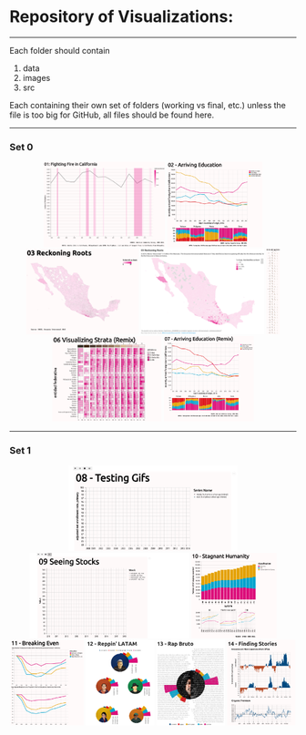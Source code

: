 # Repository of Visualizations:
***
Each folder should contain
1. data
2. images
3. src

Each containing their own set of folders (working vs final, etc.) unless the file is too big for GitHub, all files should be found here. 

***

  <h3> Set 0 </h3>
<p align="center">
  <img src="01 - Firefighters in CA/images/01 Fighting Fire in California.png"  height="150" title="01 - Fighting Fire in CA">
  <img src="02 - Recent Arrivals Education in CA/images/final/02 Arriving Education.png"  height="150" title="02 - Arriving Education">
  <img src="03 - Afromexicans map/images/final/03 - Reckoning Roots.png"  height="150" title="03 - Reckoning Roots">
  <img src="04 - Afro-Mexicans (Remix) Ft. Datawrapper/images/04 Afro-Mexicans (Remix) Ft. Datawrapper.png"  height="150" title="04 - Reckoning Roots (Remix) Ft. Datawrapper">
  <img src="05 - Visualizing Strata/images/05 - Visualizing Strata.png" height="150" title="05 - Visualizing Strata">
  <img src="06 - Visualizing Strata (Remix)/images/final/06 Visualizing Strata (Remix).PNG"  height="150" title="06 - Visualizing Strata (Remix)">
  <img src="07 - Arriving Education (Remix)/images/final/07 Arriving Education (Remix).png" height="150" title="07 - Arriving Education (Remix)">
</p>

***

  <h3> Set 1 </h3>
<p align="center">
  <img src="08 - Testing Gifs/images/08 Testing Gifs.gif"  height="150" title="08 - Testing Gifs">
  <img src="09 - Seeing Stocks/images/09 Seeing Stocks.gif"  height="150" title="09 - Seeing Stocks">
  <img src="10 - Declining Humanity/images/10_Stagnant_Humanity.png"  height="150" title="10 - Stagnant Humanity">
  <img src="11 - Breaking Even/images/11 - Breaking Even.png"  height="150" title="11 - Breaking Even">
  <img src="12 - Rappin' LATAM/images/final/12 - Reppin' LATAM.png"  height="150" title="12 - Reppin' LATAM">
  <img src="13 - Rap Bruto/images/final/13_Rap_Bruto.png"  height="150" title="13 - Rap Bruto">
  <img src="14 - Finding Stories/images/final/14_-_Finding_Stories.png" height="150", title="14 - Finding Stories">
</p>
